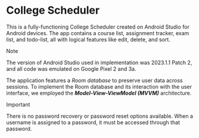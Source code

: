 # College Scheduler
This is a fully-functioning College Scheduler created on Android Studio for Android devices. The app contains a course list, 
assignment tracker, exam list, and todo-list, all with logical features like edit, delete, and sort.

> [!Note]
> The version of Android Studio used in implementation was 2023.1.1 Patch 2, and all code was emulated on Google Pixel 2 and 3a.

The application features a *Room database* to preserve user data across sessions. To implement the Room database and its interaction with the 
user interface, we employed the ***Model-View-ViewModel (MVVM)*** architecture.

> [!Important]
> There is no password recovery or password reset options available. When a username is assigned to a password, it must be accessed through that password.
